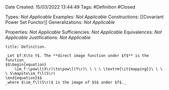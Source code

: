<br />
<br />

Date Created: 15/03/2022 13:44:49
Tags: #Definition #Closed 

Types: _Not Applicable_
Examples: _Not Applicable_
Constructions: [[Covariant Power Set Functor]]
Generalizations: _Not Applicable_

Properties: _Not Applicable_
Sufficiencies: _Not Applicable_
Equivalences: _Not Applicable_
Justifications: _Not Applicable_

``` ad-Definition
title: Definition.

_Let $f:X\to Y$. The **direct image function under $f$** is the function_
$$\begin{equation}
    \im_f:\pow\l(X\r)\to\pow\l(Y\r)\ \ \ \ \textrm{\it{mapping}}\ \ \ \ S\mapsto\im_f\l(S\r)
\end{equation}$$
_where $\im_f\l(S\r)$ is the image of $S$ under $f$._

```
